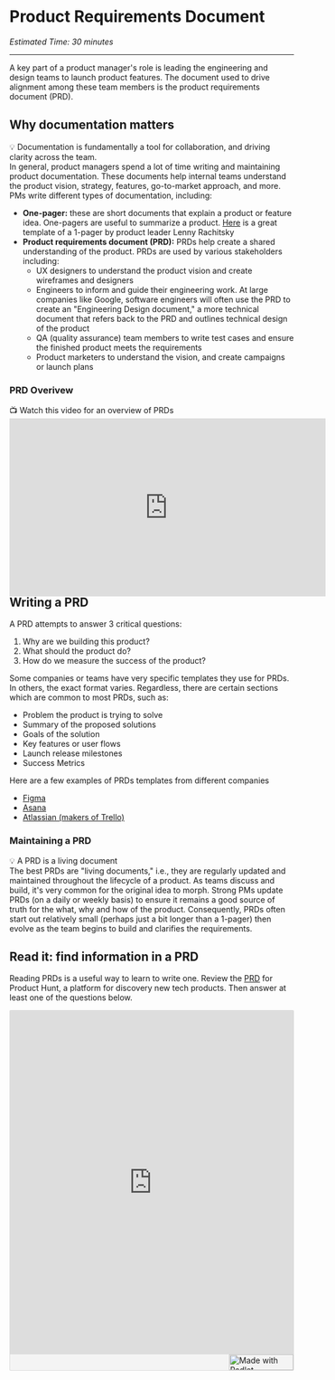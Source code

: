 # Product Requirements Document

*Estimated Time: 30 minutes*

---

A key part of a product manager's role is leading the engineering and design teams to launch product features. The document used to drive alignment among these team members is the product requirements document (PRD). 

## Why documentation matters
<aside>
  💡 Documentation is fundamentally a tool for collaboration, and driving clarity across the team. 
  </aside>
In general, product managers spend a lot of time writing and maintaining product documentation. These documents help internal teams understand the product vision, strategy, features, go-to-market approach, and more. PMs write different types of documentation, including:

- **One-pager:** these are short documents that explain a product or feature idea. One-pagers are useful to summarize a product. <a href="https://docs.google.com/document/d/1541V32QgSwyCFWxtiMIThn-6n-2s7fVWztEWVa970uo/edit" target="_blank">Here</a> is a great template of a 1-pager by product leader Lenny Rachitsky
- **Product requirements document (PRD):** PRDs help create a shared understanding of the product. PRDs are used by various stakeholders including: 
    - UX designers to understand the product vision and create wireframes and designers
    - Engineers to inform and guide their engineering work. At large companies like Google, software engineers will often use the PRD to create an "Engineering Design document," a more technical document that refers back to the PRD and outlines technical design of the product
  - QA (quality assurance) team members to write test cases and ensure the finished product meets the requirements
  - Product marketers to understand the vision, and create campaigns or launch plans

### PRD Overivew

<aside> 
  📺 Watch this video for an overview of PRDs
</aside>
<div style="position: relative; padding-bottom: 56.25%; height: 0;">
  <iframe width="560" height="315" src="https://www.youtube.com/embed/W7ShrFjd5B4" title="YouTube video player" frameborder="0" allow="accelerometer; autoplay; clipboard-write; encrypted-media; gyroscope; picture-in-picture; web-share" allowfullscreen></iframe>
</div>

## Writing a PRD
A PRD attempts to answer 3 critical questions:
1. Why are we building this product?
2. What should the product do?
3. How do we measure the success of the product? 

Some companies or teams have very specific templates they use for PRDs. In others, the exact format varies. Regardless, there are certain sections which are common to most PRDs, such as:
- Problem the product is trying to solve
- Summary of the proposed solutions
- Goals of the solution
- Key features or user flows
- Launch release milestones
- Success Metrics

Here are a few examples of PRDs templates from different companies
- <a href="https://coda.io/@yuhki/figmas-approach-to-product-requirement-docs/prd-name-of-project-1" target="_blank">Figma</a>
- <a href="https://docs.google.com/document/d/1W46cmPfPwXIIH2mNNbbQ5EdjnhQFqGxGhT5iAijmJjc/edit#heading=h.cqt1a4hrfy8u" target="_blank"> Asana</a>
- <a href="https://www.atlassian.com/software/confluence/templates/product-requirements" target="_blank">Atlassian (makers of Trello)</a>
  

### Maintaining a PRD
<aside> 💡 A PRD is a living document
  </aside>
The best PRDs are "living documents," i.e., they are regularly updated and maintained throughout the lifecycle of a product. As teams discuss and build, it's very common for the original idea to morph. Strong PMs update PRDs (on a daily or weekly basis) to ensure it remains a good source of truth for the what, why and how of the product. Consequently, PRDs often start out relatively small (perhaps just a bit longer than a 1-pager) then evolve as the team begins to build and clarifies the requirements. 

## Read it: find information in a PRD
 <aside>
 </aside>
 
 Reading PRDs is a useful way to learn to write one. Review the <a href="https://docs.google.com/document/d/1yrU5F6Gxhkfma91wf_IbZfexw8_fahbGQLW3EvwdfQI/edit" target="_blank">PRD</a> for Product Hunt, a platform for discovery new tech products. Then  answer at least one of the questions below. 
 
 <div class="padlet-embed" style="border:1px solid rgba(0,0,0,0.1);border-radius:2px;box-sizing:border-box;overflow:hidden;position:relative;width:100%;background:#F4F4F4"><p style="padding:0;margin:0"><iframe src="https://padlet.com/embed/hipmsww6er6ko497" frameborder="0" allow="camera;microphone;geolocation" style="width:100%;height:608px;display:block;padding:0;margin:0"></iframe></p><div style="display:flex;align-items:center;justify-content:end;margin:0;height:28px"><a href="https://padlet.com?ref=embed" style="display:block;flex-grow:0;margin:0;border:none;padding:0;text-decoration:none" target="_blank"><div style="display:flex;align-items:center;"><img src="https://padlet.net/embeds/made_with_padlet_2022.png" width="114" height="28" style="padding:0;margin:0;background:0 0;border:none;box-shadow:none" alt="Made with Padlet"></div></a></div></div>

